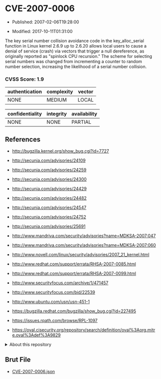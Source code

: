 # CVE-2007-0006

- Published: 2007-02-06T19:28:00

- Modified: 2017-10-11T01:31:00

The key serial number collision avoidance code in the key_alloc_serial function in Linux kernel 2.6.9 up to 2.6.20 allows local users to cause a denial of service (crash) via vectors that trigger a null dereference, as originally reported as "spinlock CPU recursion." The scheme for selecting serial numbers was changed from incrementing a counter to random number selection, increasing the likelihood of a serial number collision.

### CVSS Score: **1.9**

| authentication | complexity | vector |
| --- | --- | --- |
| NONE | MEDIUM | LOCAL |

| confidentiality | integrity | availability |
| --- | --- | --- |
| NONE | NONE | PARTIAL |

## References

* http://bugzilla.kernel.org/show_bug.cgi?id=7727

* http://secunia.com/advisories/24109

* http://secunia.com/advisories/24259

* http://secunia.com/advisories/24300

* http://secunia.com/advisories/24429

* http://secunia.com/advisories/24482

* http://secunia.com/advisories/24547

* http://secunia.com/advisories/24752

* http://secunia.com/advisories/25691

* http://www.mandriva.com/security/advisories?name=MDKSA-2007:047

* http://www.mandriva.com/security/advisories?name=MDKSA-2007:060

* http://www.novell.com/linux/security/advisories/2007_21_kernel.html

* http://www.redhat.com/support/errata/RHSA-2007-0085.html

* http://www.redhat.com/support/errata/RHSA-2007-0099.html

* http://www.securityfocus.com/archive/1/471457

* http://www.securityfocus.com/bid/22539

* http://www.ubuntu.com/usn/usn-451-1

* https://bugzilla.redhat.com/bugzilla/show_bug.cgi?id=227495

* https://issues.rpath.com/browse/RPL-1097

* https://oval.cisecurity.org/repository/search/definition/oval%3Aorg.mitre.oval%3Adef%3A9829

<details>
<summary>About this repository</summary> 

  This repository is part of the project [Live Hack CVE](https://github.com/Live-Hack-CVE). Main website can be found [www.live-hack.org](https://www.live-hack.org) 
  
  Made by [Sn0wAlice](https://github.com/Sn0wAlice) for the people that care about security and need to have a feed of the latest CVEs. Hope you enjoy it, don't forget to star the repo and follow me on [Twitter](https://twitter.com/Sn0wAlice) and [Github](https://github.com/Sn0wAlice). And that is my [personnal website](https://www.alice-snow.me/)

  - [Home Page](https://github.com/Live-Hack-CVE)
  - [Framework](https://github.com/Live-Hack-CVE/cve-framework)
  - [CVE database](https://github.com/Live-Hack-CVE/full_database)
  - [Changelog](https://github.com/Live-Hack-CVE/Changelog)
</details>

## Brut File

* [CVE-2007-0006.json](https://raw.githubusercontent.com/Live-Hack-CVE/full_database/main/cves/2007/CVE-2007-0006.json)

